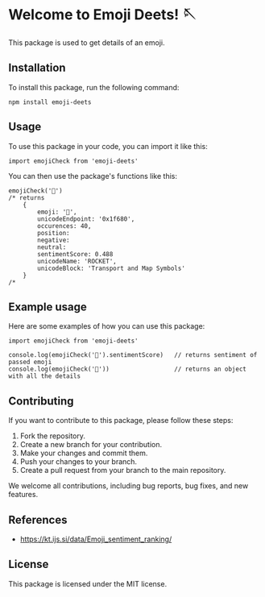 # Welcome to Emoji Deets! 🪡

This package is used to get details of an emoji.

## Installation
To install this package, run the following command:

```
npm install emoji-deets
```
## Usage
To use this package in your code, you can import it like this:

```
import emojiCheck from 'emoji-deets'
```
You can then use the package's functions like this:

```
emojiCheck('🚀') 
/* returns
    {
        emoji: '🚀',
        unicodeEndpoint: '0x1f680',
        occurences: 40,
        position: 
        negative:
        neutral:
        sentimentScore: 0.488
        unicodeName: 'ROCKET',
        unicodeBlock: 'Transport and Map Symbols'
    }
/*
```

## Example usage
Here are some examples of how you can use this package:
```
import emojiCheck from 'emoji-deets'

console.log(emojiCheck('🚀').sentimentScore)   // returns sentiment of passed emoji
console.log(emojiCheck('🚀'))                  // returns an object with all the details
```
## Contributing
If you want to contribute to this package, please follow these steps:

1. Fork the repository.
2. Create a new branch for your contribution.
3. Make your changes and commit them.
4. Push your changes to your branch.
5. Create a pull request from your branch to the main repository.

We welcome all contributions, including bug reports, bug fixes, and new features.

## References

* https://kt.ijs.si/data/Emoji_sentiment_ranking/


## License
This package is licensed under the MIT license.